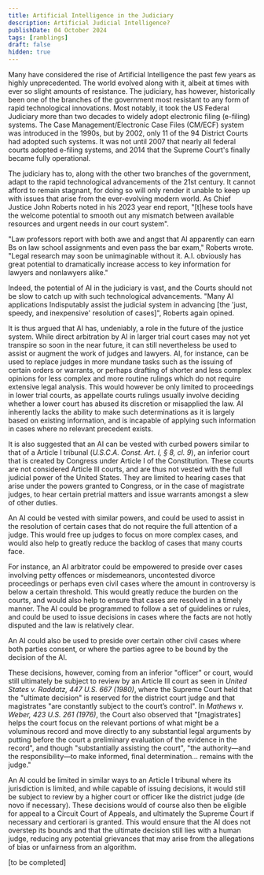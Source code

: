 ```yaml
---
title: Artificial Intelligence in the Judiciary
description: Artificial Judicial Intelligence?
publishDate: 04 October 2024
tags: [ramblings]
draft: false
hidden: true
---
```


Many have considered the rise of Artificial Intelligence the past few years as highly unprecedented. The world evolved along with it, albeit at times with ever so slight amounts of resistance. The judiciary, has however, historically been one of the branches of the government most resistant to any form of rapid technological innovations. Most notably, it took the US Federal Judiciary more than two decades to widely adopt electronic filing (e-filing) systems. The Case Management/Electronic Case Files (CM/ECF) system was introduced in the 1990s, but by 2002, only 11 of the 94 District Courts had adopted such systems. It was not until 2007 that nearly all federal courts adopted e-filing systems, and 2014 that the Supreme Court's finally became fully operational.

The judiciary has to, along with the other two branches of the government, adapt to the rapid technological advancements of the 21st century. It cannot afford to remain stagnant, for doing so will only render it unable to keep up with issues that arise from the ever-evolving modern world. As Chief Justice John Roberts noted in his 2023 year end report, "[t]hese tools have the welcome potential to smooth out any mismatch between available resources and urgent needs in our court system".

"Law professors report with both awe and angst that AI apparently can earn Bs on law school assignments and even pass the bar exam," Roberts wrote. "Legal research may soon be unimaginable without it. A.I. obviously has great potential to dramatically increase access to key information for lawyers and nonlawyers alike."

Indeed, the potential of AI in the judiciary is vast, and the Courts should not be slow to catch up with such technological advancements. "Many AI applications Indisputably assist the judicial system in advancing [the 'just, speedy, and inexpensive' resolution of cases]", Roberts again opined.

It is thus argued that AI has, undeniably, a role in the future of the justice system. While direct arbitration by AI in larger trial court cases may not yet transpire so soon in the near future, it can still nevertheless be used to assist or augment the work of judges and lawyers. AI, for instance, can be used to replace judges in more mundane tasks such as the issuing of certain orders or warrants, or perhaps drafting of shorter and less complex opinions for less complex and more routine rulings which do not require extensive legal analysis. This would however be only limited to proceedings in lower trial courts, as appellate courts rulings usually involve deciding whether a lower court has abused its discretion or misapplied the law. AI inherently lacks the ability to make such determinations as it is largely based on existing information, and is incapable of applying such information in cases where no relevant precedent exists.

It is also suggested that an AI can be vested with curbed powers similar to that of a Article I tribunal (_U.S.C.A. Const. Art. I, § 8, cl. 9_), an inferior court that is created by Congress under Article I of the Constitution. These courts are not considered Article III courts, and are thus not vested with the full judicial power of the United States. They are limited to hearing cases that arise under the powers granted to Congress, or in the case of magistrate judges, to hear certain pretrial matters and issue warrants amongst a slew of other duties.

An AI could be vested with similar powers, and could be used to assist in the resolution of certain cases that do not require the full attention of a judge. This would free up judges to focus on more complex cases, and would also help to greatly reduce the backlog of cases that many courts face.

For instance, an AI arbitrator could be empowered to preside over cases involving petty offences or misdemeanors, uncontested divorce proceedings or perhaps even civil cases where the amount in controversy is below a certain threshold. This would greatly reduce the burden on the courts, and would also help to ensure that cases are resolved in a timely manner. The AI could be programmed to follow a set of guidelines or rules, and could be used to issue decisions in cases where the facts are not hotly disputed and the law is relatively clear.

An AI could also be used to preside over certain other civil cases where both parties consent, or where the parties agree to be bound by the decision of the AI.

These decisions, however, coming from an inferior "officer" or court, would still ultimately be subject to review by an Article III court as seen in _United States v. Raddatz, 447 U.S. 667 (1980)_, where the Supreme Court held that the "ultimate decision" is reserved for the district court judge and that magistrates "are constantly subject to the court’s control". In _Mathews v. Weber, 423 U.S. 261 (1976)_, the Court also observed that "[magistrates] helps the court focus on the relevant portions of what might be a voluminous record and move directly to any substantial legal arguments by putting before the court a preliminary evaluation of the evidence in the record", and though "substantially assisting the court", "the authority—and the responsibility—to make informed, final determination... remains with the judge."

An AI could be limited in similar ways to an Article I tribunal where its jurisdiction is limited, and while capable of issuing decisions, it would still be subject to review by a higher court or officer like the district judge (de novo if necessary). These decisions would of course also then be eligible for appeal to a Circuit Court of Appeals, and ultimately the Supreme Court if necessary and certiorari is granted. This would ensure that the AI does not overstep its bounds and that the ultimate decision still lies with a human judge, reducing any potential grievances that may arise from the allegations of bias or unfairness from an algorithm.

[to be completed]
